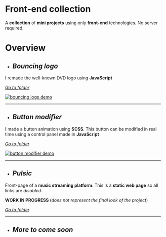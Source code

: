 # __Front-end collection__
A __collection__ of __mini projects__ using only __front-end__ technologies. No server required.

# Overview

- ## *Bouncing logo*
I remade the well-known DVD logo using __JavaScript__

*[Go to folder](bouncing-logo)*

[<img src="https://media.discordapp.net/attachments/574881648211132418/742769156058775673/DVD-demo.gif?width=1130&height=616" alt="bouncing logo demo">](bouncing-logo)
___


- ## *Button modifier*
I made a button animation using __SCSS__. This button can be modified in real time using a control panel made in __JavaScript__

*[Go to folder](button-modifier)*

[<img src="https://media.discordapp.net/attachments/574881648211132418/743506429683695736/btn-modifier.gif" alt="button modifier demo">](button-modifier)
___


- ## *Pulsic*
Front-page of a __music streaming platform__. This is a __static web page__ so all links are *disabled*.

__WORK IN PROGRESS__ (*does not represent the final look of the project*)

*[Go to folder](music-platform)* 
___
- ## *More to come soon*